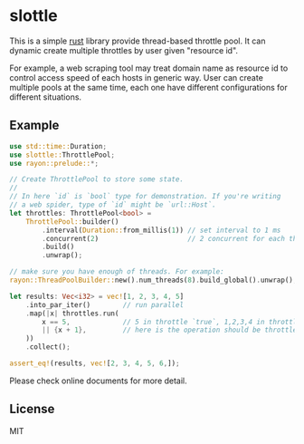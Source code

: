 # slottle

This is a simple [rust] library provide thread-based throttle pool. It can dynamic create multiple throttles by user given "resource id".

For example, a web scraping tool may treat domain name as resource id to control access speed of each hosts in generic way. User can create multiple pools at the same time, each one have different configurations for different situations.

[rust]: https://www.rust-lang.org/



## Example

```rust
use std::time::Duration;
use slottle::ThrottlePool;
use rayon::prelude::*;

// Create ThrottlePool to store some state.
//
// In here `id` is `bool` type for demonstration. If you're writing
// a web spider, type of `id` might be `url::Host`.
let throttles: ThrottlePool<bool> =
    ThrottlePool::builder()
        .interval(Duration::from_millis(1)) // set interval to 1 ms
        .concurrent(2)                      // 2 concurrent for each throttle
        .build()
        .unwrap();

// make sure you have enough of threads. For example:
rayon::ThreadPoolBuilder::new().num_threads(8).build_global().unwrap();

let results: Vec<i32> = vec![1, 2, 3, 4, 5]
    .into_par_iter()        // run parallel
    .map(|x| throttles.run(
        x == 5,             // 5 in throttle `true`, 1,2,3,4 in throttle `false`
        || {x + 1},         // here is the operation should be throttled
    ))
    .collect();

assert_eq!(results, vec![2, 3, 4, 5, 6,]);
```

Please check online documents for more detail.



## License

MIT
